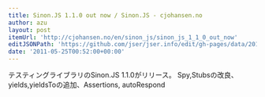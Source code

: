 ```yaml
---
title: Sinon.JS 1.1.0 out now / Sinon.JS - cjohansen.no
author: azu
layout: post
itemUrl: 'http://cjohansen.no/en/sinon_js/sinon_js_1_1_0_out_now'
editJSONPath: 'https://github.com/jser/jser.info/edit/gh-pages/data/2011/05/index.json'
date: '2011-05-25T00:52:00+00:00'
---
```

テスティングライブラリのSinon.JS 1.1.0がリリース。
Spy,Stubsの改良、yields,yieldsToの追加、Assertions, autoRespond
